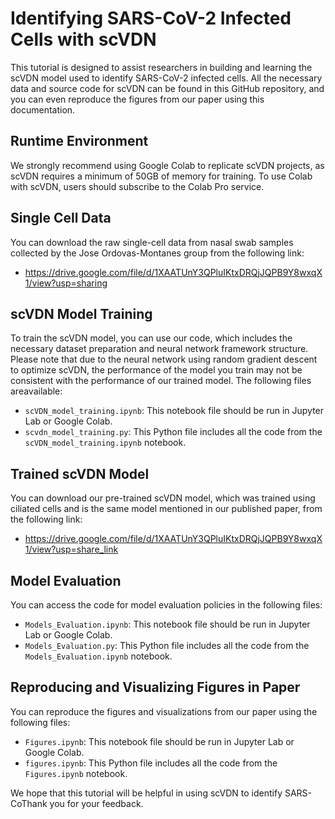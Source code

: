 # Identifying SARS-CoV-2 Infected Cells with scVDN

This tutorial is designed to assist researchers in building and learning the scVDN model used to identify SARS-CoV-2 infected cells. All the necessary data and source code for scVDN can be found in this GitHub repository, and you can even reproduce the figures from our paper using this documentation.

## Runtime Environment

We strongly recommend using Google Colab to replicate scVDN projects, as scVDN requires a minimum of 50GB of memory for training. To use Colab with scVDN, users should subscribe to the Colab Pro service.

## Single Cell Data

You can download the raw single-cell data from nasal swab samples collected by the Jose Ordovas-Montanes group from the following link:

- https://drive.google.com/file/d/1XAATUnY3QPluIKtxDRQjJQPB9Y8wxqX1/view?usp=sharing

## scVDN Model Training

To train the scVDN model, you can use our code, which includes the necessary dataset preparation and neural network framework structure. Please note that due to the neural network using random gradient descent to optimize scVDN, the performance of the model you train may not be consistent with the performance of our trained model. The following files areavailable:

- `scVDN_model_training.ipynb`: This notebook file should be run in Jupyter Lab or Google Colab.
- `scvdn_model_training.py`: This Python file includes all the code from the `scVDN_model_training.ipynb` notebook.

## Trained scVDN Model

You can download our pre-trained scVDN model, which was trained using ciliated cells and is the same model mentioned in our published paper, from the following link:

- https://drive.google.com/file/d/1XAATUnY3QPluIKtxDRQjJQPB9Y8wxqX1/view?usp=share_link

## Model Evaluation

You can access the code for model evaluation policies in the following files:

- `Models_Evaluation.ipynb`: This notebook file should be run in Jupyter Lab or Google Colab.
- `Models_Evaluation.py`: This Python file includes all the code from the `Models_Evaluation.ipynb` notebook.

## Reproducing and Visualizing Figures in Paper

You can reproduce the figures and visualizations from our paper using the following files:

- `Figures.ipynb`: This notebook file should be run in Jupyter Lab or Google Colab.
- `figures.ipynb`: This Python file includes all the code from the `Figures.ipynb` notebook.

We hope that this tutorial will be helpful in using scVDN to identify SARS-CoThank you for your feedback.